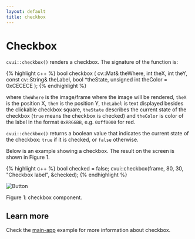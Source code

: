 ```yaml
---
layout: default
title: checkbox
---
```


# Checkbox

`cvui::checkbox()` renders a checkbox. The signature of the function is:

{% highlight c++ %}
bool checkbox (
    cv::Mat& theWhere,
    int theX,
    int theY,
    const cv::String& theLabel,
    bool *theState,
    unsigned int theColor = 0xCECECE
);
{% endhighlight %}

where `theWhere` is the image/frame where the image will be rendered, `theX` is the position X, `theY` is the position Y, `theLabel` is text displayed besides the clickable checkbox square, `theState` describes the current state of the checkbox (`true` means the checkbox is checked) and `theColor` is color of the label in the format `0xRRGGBB`, e.g. `0xff0000` for red.

`cvui::checkbox()` returns a boolean value that indicates the current state of the checkbox: `true` if it is checked, or `false` otherwise.

Below is an example showing a checkbox. The result on the screen is shown in Figure 1.

{% highlight c++ %}
bool checked = false;
cvui::checkbox(frame, 80, 30, "Checkbox label", &checked);
{% endhighlight %}

![Button](/img/checkbox.png)
<p class="img-caption">Figure 1: checkbox component.</p>

## Learn more

Check the [main-app](https://github.com/Dovyski/cvui/tree/master/example/src/main-app) example for more information about checkbox.
